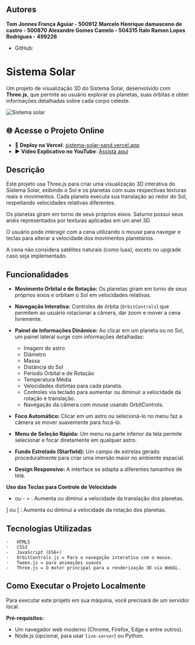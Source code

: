 ## Autores

**Tom Jonnes França Aguiar - 500912**
**Marcelo Henrique damasceno de castro - 500870**
**Alexandre Gomes Camelo - 504315**
**Ítalo Ramon Lopes Rodrigues - 499226**

- GitHub:

# Sistema Solar

Um projeto de visualização 3D do Sistema Solar, desenvolvido com **Three.js**, que permite ao usuário explorar os planetas, suas órbitas e obter informações detalhadas sobre cada corpo celeste.

![Sistema solar](img/1.gif)

## 🌐 Acesse o Projeto Online

- 🔗 **Deploy na Vercel**: [sistema-solar-sand.vercel.app](https://sistema-solar-sand.vercel.app/)
- ▶️ **Vídeo Explicativo no YouTube**: [Assista aqui](https://www.youtube.com/watch?v=SdDvw8o9pVo)

## Descrição

Este projeto usa Three.js para criar uma visualização 3D interativa do Sistema Solar, exibindo o Sol e os planetas com suas respectivas texturas reais e movimentos. Cada planeta executa sua translação ao redor do Sol, respeitando velocidades relativas diferentes.

Os planetas giram em torno de seus próprios eixos. Saturno possui seus anéis representados por texturas aplicadas em um anel 3D.

O usuário pode interagir com a cena utilizando o mouse para navegar e teclas para alterar a velocidade dos movimentos planetários.

A cena não considera satélites naturais (como luas), exceto no upgrade caso seja implementado.

## Funcionalidades

- **Movimento Orbital e de Rotação:** Os planetas giram em torno de seus próprios eixos e orbitam o Sol em velocidades relativas.
- **Navegação Interativa:** Controles de órbita (`OrbitControls`) que permitem ao usuário rotacionar a câmera, dar zoom e mover a cena livremente.

- **Painel de Informações Dinâmico:** Ao clicar em um planeta ou no Sol, um painel lateral surge com informações detalhadas:

  - Imagem do astro
  - Diâmetro
  - Massa
  - Distância do Sol
  - Período Orbital e de Rotação
  - Temperatura Média
  - Velocidades distintas para cada planeta.
  - Controles via teclado para aumentar ou diminuir a velocidade da rotação e translação.
  - Navegação da câmera com mouse usando OrbitControls.

- **Foco Automático:** Clicar em um astro ou selecioná-lo no menu faz a câmera se mover suavemente para focá-lo.
- **Menu de Seleção Rápida:** Um menu na parte inferior da tela permite selecionar e focar diretamente em qualquer astro.
- **Fundo Estrelado (Starfield):** Um campo de estrelas gerado proceduralmente para criar uma imersão maior no ambiente espacial.
- **Design Responsivo:** A interface se adapta a diferentes tamanhos de tela.

**Uso das Teclas para Controle de Velocidade**

- ou - = : Aumenta ou diminui a velocidade da translação dos planetas.

] ou [ : Aumenta ou diminui a velocidade da rotação dos planetas.

## Tecnologias Utilizadas

    -   HTML5
    -   CSS3
    -   JavaScript (ES6+)
    -   OrbitControls.js = Para a navegação interativa com o mouse.
    -   Tween.js = para animações suaves
    -   Three.js = O motor principal para a renderização 3D via WebGL.

## Como Executar o Projeto Localmente

Para executar este projeto em sua máquina, você precisará de um servidor local.

**Pré-requisitos:**

- Um navegador web moderno (Chrome, Firefox, Edge e entre outros).
- Node.js (opcional, para usar `live-server`) ou Python.
